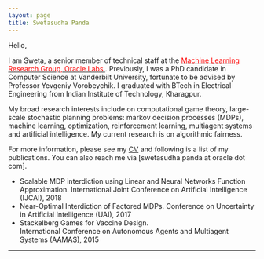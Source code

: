 ```yaml
---
layout: page
title: Swetasudha Panda
---
```



Hello,

I am Sweta, a senior member of technical staff at the  [<font color="red"> Machine Learning Research Group, Oracle Labs </font>](https://labs.oracle.com/pls/apex/f?p=labs:49:::::P49_PROJECT_ID:7). Previously, I was a PhD candidate in Computer Science at Vanderbilt University, fortunate to be advised by Professor Yevgeniy Vorobeychik. I graduated with BTech in Electrical Engineering from Indian Institute of Technology, Kharagpur.  

My broad research interests include on computational game theory, large-scale stochastic planning problems: markov decision processes (MDPs), machine learning, optimization, reinforcement learning, multiagent systems and artificial intelligence. My current research is on algorithmic fairness. 

For more information, please see my  [CV](https://www.dropbox.com/s/sfvmslymrgmpudt/CV_Sweta_Panda.pdf?dl=0)  and following is a list of my publications. You can also reach me via [swetasudha.panda at oracle dot com].


- Scalable MDP interdiction using Linear and Neural Networks Function Approximation. 
  International Joint Conference on Artificial Intelligence (IJCAI), 2018
- Near-Optimal Interdiction of Factored MDPs. 
  Conference on Uncertainty in Artificial Intelligence (UAI), 2017
- Stackelberg Games for Vaccine Design.  
  International Conference on Autonomous Agents and Multiagent Systems (AAMAS), 2015


---



